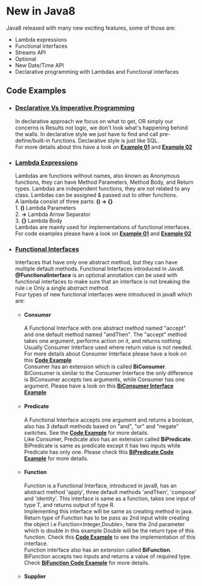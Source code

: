 # New in Java8
Java8 released with many new exciting features, some of those are:
- Lambda expressions
- Functional interfaces
- Streams API
- Optional 
- New Date/Time API
- Declarative programming with Lambdas and Functional interfaces

## Code Examples

- ### [Declarative Vs Imperative Programming](https://github.com/shahzadsaddique/java8/tree/master/src/java8/declarativeprogramming)<br/>
    In declarative approach we focus on what to get, OR simply our concerns is Results not logic, we don't look what's happening behind the walls. In declarative style we just have to find and call pre-define/built-in functions. Declarative style is just like SQL. <br/>For more details about this have a look on **[Example 01](https://github.com/shahzadsaddique/java8/blob/master/src/java8/declarativeprogramming/DeclarativeProgrammingExample01.java)** and **[Example 02](https://github.com/shahzadsaddique/java8/blob/master/src/java8/declarativeprogramming/DeclarativeProgrammingExample02.java)** 
  
- ###  [Lambda Expressions](https://github.com/shahzadsaddique/java8/tree/master/src/java8/lambda)<br/>
    Lambdas are functions without names, also known as Anonymous functions, they can have Method Parameters, Method Body, and Return types. Lambdas are independent functions, they are not related to any class. Lambdas can be assigned & passed out to other functions.<br/> A lambda consist of three parts: **() -> {}**  <br/> 1. **()** Lambda Parameters<br/>2. **->** Lambda Arrow Separator <br/> 3. **{}** Lambda Body<br/> Lambdas are mainly used for implementations of functional interfaces. <br/> For code examples please have a look on **[Example 01](https://github.com/shahzadsaddique/java8/blob/master/src/java8/lambda/LambdaRunnableImplementation.java)** and  **[Example 02](https://github.com/shahzadsaddique/java8/blob/master/src/java8/lambda/LambdaComparatorImplementation.java)**    

- ###  [Functional Interfaces](https://github.com/shahzadsaddique/java8/tree/master/src/java8/functionalinterfaces)<br/>
    Interfaces that have only one abstract method, but they can have multiple default methods. Functional Interfaces introduced in Java8. <br/> **@FunctionalInterface** is an optional annotation can be used with functional interfaces to make sure that an interface is not breaking the rule i.e Only a single abstract method. <br/> Four types of new functional interfaces were introduced in java8 which are:
     - #### Consumer 
       A Functional Interface with one abstract method named "accept" and one default method named "andThen". The "accept" method takes one argument, performs action on it, and returns nothing. Usually Consumer Interface used where return value is not needed.<br/> For more details about Consumer Interface please have a look on this [**Code Example**](https://github.com/shahzadsaddique/java8/blob/master/src/java8/functionalinterfaces/ConsumerFunctionalInterfaceExample.java)<br/>
       Consumer has an extension which is called **BiConsumer**. BiConsumer is similar to the Consumer Interface the only difference is BiConsumer accepts two arguments, while Consumer has one argument. Please have a look on this [**BiConsumer Interface Example**](https://github.com/shahzadsaddique/java8/blob/master/src/java8/functionalinterfaces/BiConsumerFunctionalInterfaceExample.java)
     - #### Predicate
       A Functional Interface accepts one argument and returns a boolean, also has 3 default methods based on "and", "or" and "negate" switches. See the  **[Code Example](https://github.com/shahzadsaddique/java8/blob/master/src/java8/functionalinterfaces/PredicateFunctionalInterfaceExample.java)** for more details.<br/>
        Like Consumer, Predicate also has an extension called **BiPredicate**. BiPredicate is same as predicate except it has two inputs while Predicate has only one. Please check this [**BiPredicate Code Example**](https://github.com/shahzadsaddique/java8/blob/master/src/java8/functionalinterfaces/BiPredicateFunctionalInterfaceExample.java) for more details.  
     - #### Function 
        Function is a Functional Interface, introduced in java8, has an abstract method 'apply', three default methods 'andThen', 'compose' and 'identity'. This interface is same as a function, takes one input of type T, and returns output of type R. <br/>Implementing this interface will be same as creating method in java. Return type of Function has to be pass as 2nd input while creating the object i.e Function<Integer,Double>, here the 2nd parameter which is double in this example Double will be the return type of this function. Check this [**Code Example**](https://github.com/shahzadsaddique/java8/blob/master/src/java8/functionalinterfaces/FunctionFunctionalInterfaceExample.java) to see the implementation of this interface.<br/>
        Function interface also has an extension called **BiFunction**. BiFunction accepts two inputs and returns a value of required type. Check [**BiFunction Code Example**](https://github.com/shahzadsaddique/java8/blob/master/src/java8/functionalinterfaces/BiFunctionFunctionalInterfaceExample.java) for more details.      
     - #### Supplier
        